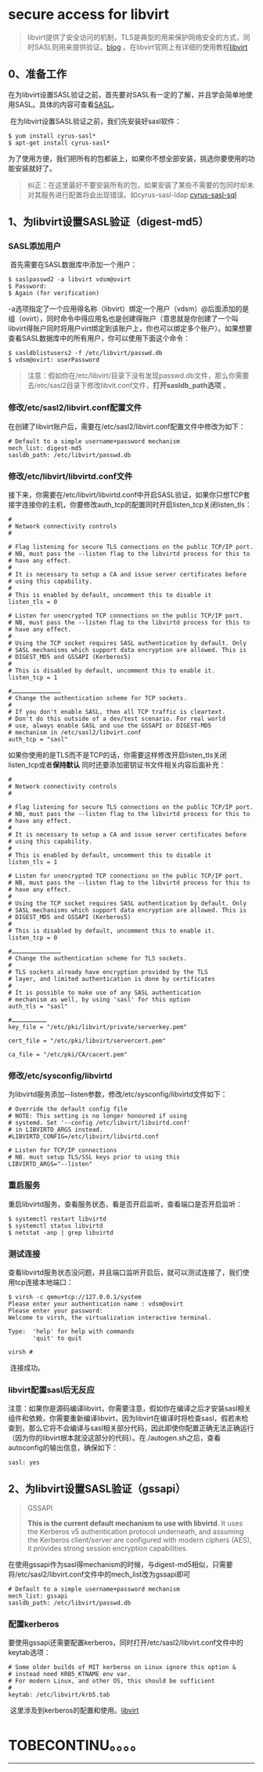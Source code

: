 # secure access for libvirt

> libvirt提供了安全访问的机制，TLS是典型的用来保护网络安全的方式，同时SASL则用来提供验证。[blog](http://blog.51cto.com/foxhound/2051024) 。在libvirt官网上有详细的使用教程[libvirt](https://libvirt.org/auth.html#ACL_server_sasl) 

## 0、准备工作

​	在为libvirt设置SASL验证之前，首先要对SASL有一定的了解，并且学会简单地使用SASL。具体的内容可查看[SASL](G:\博客产出\技术概念\SASL.md)。

​	在为libvirt设置SASL验证之前，我们先安装好sasl软件：

``` shell
$ yum install cyrus-sasl*
$ apt-get install cyrus-sasl*
```

​	为了使用方便，我们把所有的包都装上，如果你不想全部安装，挑选你要使用的功能安装就好了。

> 纠正：在这里最好不要安装所有的包，如果安装了某些不需要的包同时却未对其服务进行配置将会出现错误。如cyrus-sasl-ldap [cyrus-sasl-sql](http://www.linuxfly.org/post/173/) 

##  1、为libvirt设置SASL验证（digest-md5）

### SASL添加用户

​	首先需要在SASL数据库中添加一个用户：

```shell
$ saslpasswd2 -a libvirt vdsm@ovirt
$ Password:
$ Again (for verification)
```

​	-a选项指定了一个应用得名称（libvirt）绑定一个用户（vdsm）@后面添加的是组（ovirt），同时命令中得应用名也是创建得账户（意思就是你创建了一个叫libvirt得账户同时将用户virt绑定到该账户上，你也可以绑定多个账户）。如果想要查看SASL数据库中的所有用户，你可以使用下面这个命令：

``` shell
$ sasldblistusers2 -f /etc/libvirt/passwd.db
$ vdsm@ovirt: userPassword
```

> 注意：假如你在/etc/libvirt/目录下没有发现passwd.db文件，那么你需要去/etc/sasl2目录下修改libvit.conf文件，**打开sasldb_path选项** 。

### 修改/etc/sasl2/libvirt.conf配置文件

 ​	在创建了libvirt账户后，需要在/etc/sasl2/libvirt.conf配置文件中修改为如下：

``` shell
# Default to a simple username+password mechanism
mech_list: digest-md5
sasldb_path: /etc/libvirt/passwd.db
```

### 修改/etc/libvirt/libvirtd.conf文件

​	接下来，你需要在/etc/libvirt/libvirtd.conf中开启SASL验证，如果你只想TCP套接字连接你的主机，你要修改auth_tcp的配置同时开启listen_tcp关闭listen_tls：

``` shell
#
# Network connectivity controls
#

# Flag listening for secure TLS connections on the public TCP/IP port.
# NB, must pass the --listen flag to the libvirtd process for this to
# have any effect.
#
# It is necessary to setup a CA and issue server certificates before
# using this capability.
#
# This is enabled by default, uncomment this to disable it
listen_tls = 0

# Listen for unencrypted TCP connections on the public TCP/IP port.
# NB, must pass the --listen flag to the libvirtd process for this to
# have any effect.
#
# Using the TCP socket requires SASL authentication by default. Only
# SASL mechanisms which support data encryption are allowed. This is
# DIGEST_MD5 and GSSAPI (Kerberos5)
#
# This is disabled by default, uncomment this to enable it.
listen_tcp = 1

#……………………………………
# Change the authentication scheme for TCP sockets.
#
# If you don't enable SASL, then all TCP traffic is cleartext.
# Don't do this outside of a dev/test scenario. For real world
# use, always enable SASL and use the GSSAPI or DIGEST-MD5
# mechanism in /etc/sasl2/libvirt.conf
auth_tcp = "sasl"
```

​	如果你使用的是TLS而不是TCP的话，你需要这样修改开启listen_tls关闭listen_tcp或者**保持默认** 同时还要添加密钥证书文件相关内容后面补充：

``` shell
#
# Network connectivity controls
#

# Flag listening for secure TLS connections on the public TCP/IP port.
# NB, must pass the --listen flag to the libvirtd process for this to
# have any effect.
#
# It is necessary to setup a CA and issue server certificates before
# using this capability.
#
# This is enabled by default, uncomment this to disable it
listen_tls = 1

# Listen for unencrypted TCP connections on the public TCP/IP port.
# NB, must pass the --listen flag to the libvirtd process for this to
# have any effect.
#
# Using the TCP socket requires SASL authentication by default. Only
# SASL mechanisms which support data encryption are allowed. This is
# DIGEST_MD5 and GSSAPI (Kerberos5)
#
# This is disabled by default, uncomment this to enable it.
listen_tcp = 0

#……………………………………
# Change the authentication scheme for TLS sockets.
#
# TLS sockets already have encryption provided by the TLS
# layer, and limited authentication is done by certificates
#
# It is possible to make use of any SASL authentication
# mechanism as well, by using 'sasl' for this option
auth_tls = "sasl"

#…………………………
key_file = "/etc/pki/libvirt/private/serverkey.pem"

cert_file = "/etc/pki/libvirt/servercert.pem"

ca_file = "/etc/pki/CA/cacert.pem"
```

### 修改/etc/sysconfig/libvirtd

​	为libvirtd服务添加--listen参数，修改/etc/sysconfig/libvirtd文件如下：

``` shell
# Override the default config file
# NOTE: This setting is no longer honoured if using
# systemd. Set '--config /etc/libvirt/libvirtd.conf'
# in LIBVIRTD_ARGS instead.
#LIBVIRTD_CONFIG=/etc/libvirt/libvirtd.conf

# Listen for TCP/IP connections
# NB. must setup TLS/SSL keys prior to using this
LIBVIRTD_ARGS="--listen"
```

### 重启服务

​	重启libvirtd服务，查看服务状态，看是否开启监听，查看端口是否开启监听：

``` shell
$ systemctl restart libvirtd
$ systemctl status libvirtd
$ netstat -anp | grep libvirtd
```

### 测试连接

​	查看libvirtd服务状态没问题，并且端口监听开启后，就可以测试连接了，我们使用tcp连接本地端口：

``` shell
$ virsh -c qemu+tcp://127.0.0.1/system
Please enter your authentication name : vdsm@ovirt
Please enter your password:
Welcome to virsh, the virtualization interactive terminal.

Type:  'help' for help with commands
       'quit' to quit

virsh #
```

​	连接成功。

### libvirt配置sasl后无反应

​	注意：如果你是源码编译libvirt，你需要注意，假如你在编译之后才安装sasl相关组件和依赖，你需要重新编译libvirt，因为libvirt在编译时将检查sasl，假若未检查到，那么它将不会编译与sasl相关部分代码，因此即使你配置正确无法正确运行（因为你的libvirt根本就没这部分的代码）。在./autogen.sh之后，查看autoconfig的输出信息，确保如下：

``` 
sasl: yes
```



##  2、为libvirt设置SASL验证（gssapi）

> GSSAPI
>
> **This is the current default mechanism to use with libvirtd**. It uses the Kerberos v5 authentication protocol underneath, and assuming the Kerberos client/server are configured with modern ciphers (AES), it provides strong session encryption capabilities.

​	在使用gssapi作为sasl得mechanism的时候，与digest-md5相似，只需要将/etc/sasl2/libvirt.conf文件中的mech_list改为gssapi即可

``` shell
# Default to a simple username+password mechanism
mech_list: gssapi
sasldb_path: /etc/libvirt/passwd.db
```

### 配置kerberos

​	要使用gssapi还需要配置kerberos，同时打开/etc/sasl2/libvirt.conf文件中的keytab选项：

``` shell
# Some older builds of MIT kerberos on Linux ignore this option &
# instead need KRB5_KTNAME env var.
# For modern Linux, and other OS, this should be sufficient
#
keytab: /etc/libvirt/krb5.tab
```

​	这里涉及到kerberos的配置和使用。[libvirt](https://libvirt.org/auth.html#ACL_server_sasl)

# TOBECONTINU。。。。



  
--------------------- 




